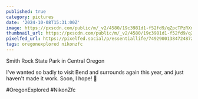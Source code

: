 ```yaml
---
published: true
category: pictures
date: '2024-10-08T15:31:00Z'
image: https://pxscdn.com/public/m/_v2/4580/19c3981d1-f52fd9/qZpcTPzRXmpL/p1xANB2pQRs27muUgybPUSWq7xWVxp9nEZ5gS9TY.jpg
thumbnail_url: https://pxscdn.com/public/m/_v2/4580/19c3981d1-f52fd9/qZpcTPzRXmpL/p1xANB2pQRs27muUgybPUSWq7xWVxp9nEZ5gS9TY_thumb.jpg
pixelfed_url: https://pixelfed.social/p/essentiallife/749290013847248727
tags: oregonexplored nikonzfc
---
```


Smith Rock State Park in Central Oregon
  
I've wanted so badly to visit Bend and surrounds again this year, and just haven't made it work. Soon, I hope! 🤞
  
#OregonExplored #NikonZfc